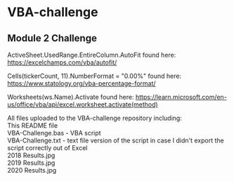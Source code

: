 # VBA-challenge
## Module 2 Challenge

ActiveSheet.UsedRange.EntireColumn.AutoFit found here: https://excelchamps.com/vba/autofit/


Cells(tickerCount, 11).NumberFormat = "0.00%" found here: https://www.statology.org/vba-percentage-format/


Worksheets(ws.Name).Activate found here: https://learn.microsoft.com/en-us/office/vba/api/excel.worksheet.activate(method)


All files uploaded to the VBA-challenge repository including:  
This README file  
VBA-Challenge.bas - VBA script  
VBA-Challenge.txt - text file version of the script in case I didn't export the script correctly out of Excel  
2018 Results.jpg  
2019 Results.jpg  
2020 Results.jpg  
